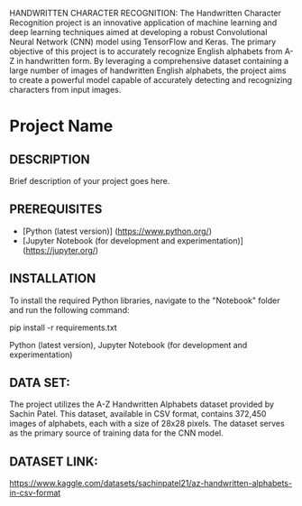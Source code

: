HANDWRITTEN CHARACTER RECOGNITION:
The Handwritten Character Recognition project is an innovative application of machine learning and deep learning techniques aimed at developing a robust Convolutional Neural Network (CNN) model using TensorFlow and Keras. The primary objective of this project is to accurately recognize English alphabets from A-Z in handwritten form. By leveraging a comprehensive dataset containing a large number of images of handwritten English alphabets, the project aims to create a powerful model capable of accurately detecting and recognizing characters from input images.

# Project Name

## DESCRIPTION

Brief description of your project goes here.

## PREREQUISITES

- [Python (latest version)] (https://www.python.org/)
- [Jupyter Notebook (for development and experimentation)] (https://jupyter.org/)

## INSTALLATION

To install the required Python libraries, navigate to the "Notebook" folder and run the following command:


pip install -r requirements.txt

Python (latest version), Jupyter Notebook (for development and experimentation)

## DATA SET:
The project utilizes the A-Z Handwritten Alphabets dataset provided by Sachin Patel. This dataset, available in CSV format, contains 372,450 images of alphabets, each with a size of 28x28 pixels. The dataset serves as the primary source of training data for the CNN model.

## DATASET LINK:
https://www.kaggle.com/datasets/sachinpatel21/az-handwritten-alphabets-in-csv-format
```bash
